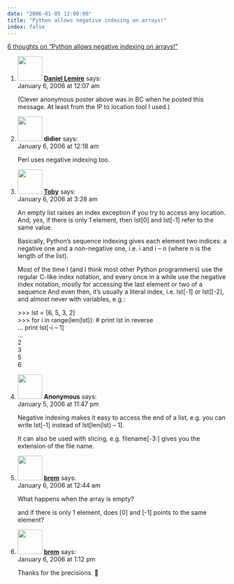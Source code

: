 ```yaml
---
date: "2006-01-05 12:00:00"
title: "Python allows negative indexing on arrays!"
index: false
---
```


[6 thoughts on &ldquo;Python allows negative indexing on arrays!&rdquo;](/lemire/blog/2006/01-05-python-allows-negative-indexing-on-arrays)

<ol class="comment-list">
<li id="comment-3564" class="comment even thread-even depth-1">
<div class="comment-author vcard">
<img alt src="https://secure.gravatar.com/avatar/9c8641f1aebb6763ecf07d31107db2c6?s=56&#038;d=mm&#038;r=g" srcset="https://secure.gravatar.com/avatar/9c8641f1aebb6763ecf07d31107db2c6?s=112&#038;d=mm&#038;r=g 2x" class="avatar avatar-56 photo" height="56" width="56" decoding="async" /> <b class="fn"><a href="https://lemire.me/blog/" class="url" rel="ugc">Daniel Lemire</a></b> <span class="says">says:</span> </div>
<div class="comment-metadata"><time datetime="2006-01-06T00:07:39+00:00">January 6, 2006 at 12:07 am</time></a> </div>
<div class="comment-content">
<p>(Clever anonymous poster above was in BC when he posted this message. At least from the IP to location tool I used.)</p>
</div>
</li>
<li id="comment-3566" class="comment odd alt thread-odd thread-alt depth-1">
<div class="comment-author vcard">
<img alt src="https://secure.gravatar.com/avatar/8909b685c00f95f7fbe91b7437c507e5?s=56&#038;d=mm&#038;r=g" srcset="https://secure.gravatar.com/avatar/8909b685c00f95f7fbe91b7437c507e5?s=112&#038;d=mm&#038;r=g 2x" class="avatar avatar-56 photo" height="56" width="56" decoding="async" /> <b class="fn">didier</b> <span class="says">says:</span> </div>
<div class="comment-metadata"><time datetime="2006-01-06T00:18:37+00:00">January 6, 2006 at 12:18 am</time></a> </div>
<div class="comment-content">
<p>Perl uses negative indexing too.</p>
</div>
</li>
<li id="comment-3568" class="comment even thread-even depth-1">
<div class="comment-author vcard">
<img alt src="https://secure.gravatar.com/avatar/4ca8c952684b57b119b256895ea4c9b9?s=56&#038;d=mm&#038;r=g" srcset="https://secure.gravatar.com/avatar/4ca8c952684b57b119b256895ea4c9b9?s=112&#038;d=mm&#038;r=g 2x" class="avatar avatar-56 photo" height="56" width="56" loading="lazy" decoding="async" /> <b class="fn"><a href="http://dblp.uni-trier.de/pers/hd/d/Donaldson:Toby.html" class="url" rel="ugc external nofollow">Toby</a></b> <span class="says">says:</span> </div>
<div class="comment-metadata"><time datetime="2006-01-06T03:28:27+00:00">January 6, 2006 at 3:28 am</time></a> </div>
<div class="comment-content">
<p>An empty list raises an index exception if you try to access any location. And, yes, if there is only 1 element, then lst[0] and lst[-1] refer to the same value.</p>
<p>Basically, Python&rsquo;s sequence indexing gives each element two indices: a negative one and a non-negative one, i.e. i and i &#8211; n (where n is the length of the list).</p>
<p>Most of the time I (and I think most other Python programmers) use the regular C-like index notation, and every once in a while use the negative index notation, mostly for accessing the last element or two of a sequence And even then, it&rsquo;s usually a literal index, i.e. lst[-1] or lst[[-2], and almost never with variables, e.g.:</p>
<p>&gt;&gt;&gt; lst = [6, 5, 3, 2]<br/>
&gt;&gt;&gt; for i in range(len(lst)): # print lst in reverse<br/>
&#8230; print lst[-i &#8211; 1]<br/>
&#8230;<br/>
2<br/>
3<br/>
5<br/>
6</p>
</div>
</li>
<li id="comment-3563" class="comment odd alt thread-odd thread-alt depth-1">
<div class="comment-author vcard">
<img alt src="https://secure.gravatar.com/avatar/?s=56&#038;d=mm&#038;r=g" srcset="https://secure.gravatar.com/avatar/?s=112&#038;d=mm&#038;r=g 2x" class="avatar avatar-56 photo avatar-default" height="56" width="56" loading="lazy" decoding="async" /> <b class="fn">Anonymous</b> <span class="says">says:</span> </div>
<div class="comment-metadata"><time datetime="2006-01-05T23:47:36+00:00">January 5, 2006 at 11:47 pm</time></a> </div>
<div class="comment-content">
<p>Negative indexing makes it easy to access the end of a list, e.g. you can write lst[-1] instead of lst[len(lst) &#8211; 1].</p>
<p>It can also be used with slicing, e.g. filename[-3:] gives you the extension of the file name.</p>
</div>
</li>
<li id="comment-3567" class="comment even thread-even depth-1">
<div class="comment-author vcard">
<img alt src="https://secure.gravatar.com/avatar/0090eedbf9ec8f1082552d4dce52cc8a?s=56&#038;d=mm&#038;r=g" srcset="https://secure.gravatar.com/avatar/0090eedbf9ec8f1082552d4dce52cc8a?s=112&#038;d=mm&#038;r=g 2x" class="avatar avatar-56 photo" height="56" width="56" loading="lazy" decoding="async" /> <b class="fn"><a href="http://www.martinbreton.com" class="url" rel="ugc external nofollow">brem</a></b> <span class="says">says:</span> </div>
<div class="comment-metadata"><time datetime="2006-01-06T00:44:59+00:00">January 6, 2006 at 12:44 am</time></a> </div>
<div class="comment-content">
<p>What happens when the array is empty?</p>
<p>and if there is only 1 element, does [0] and [-1] points to the same element?</p>
</div>
</li>
<li id="comment-3571" class="comment odd alt thread-odd thread-alt depth-1">
<div class="comment-author vcard">
<img alt src="https://secure.gravatar.com/avatar/0090eedbf9ec8f1082552d4dce52cc8a?s=56&#038;d=mm&#038;r=g" srcset="https://secure.gravatar.com/avatar/0090eedbf9ec8f1082552d4dce52cc8a?s=112&#038;d=mm&#038;r=g 2x" class="avatar avatar-56 photo" height="56" width="56" loading="lazy" decoding="async" /> <b class="fn"><a href="http://www.martinbreton.com" class="url" rel="ugc external nofollow">brem</a></b> <span class="says">says:</span> </div>
<div class="comment-metadata"><time datetime="2006-01-06T13:12:50+00:00">January 6, 2006 at 1:12 pm</time></a> </div>
<div class="comment-content">
<p>Thanks for the precisions. 🙂</p>
</div>
</li>
</ol>
